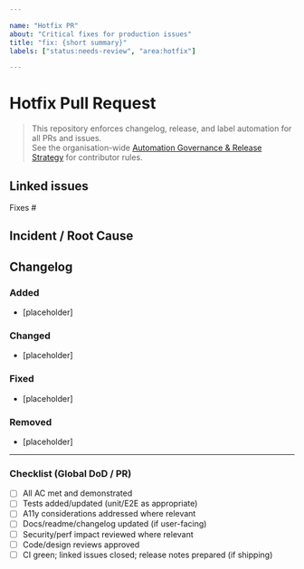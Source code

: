 ```yaml
---

name: "Hotfix PR"  
about: "Critical fixes for production issues"  
title: "fix: {short summary}"  
labels: ["status:needs-review", "area:hotfix"]  

---
```


# Hotfix Pull Request

> This repository enforces changelog, release, and label automation for all PRs and issues.  
> See the organisation-wide [Automation Governance & Release Strategy](https://github.com/lightspeedwp/.github/blob/main/AUTOMATION_GOVERNANCE.md) for contributor rules.

## Linked issues

<!--
List any related issues by number (e.g. fixes #456, incident ref #789).
-->

Fixes #

## Incident / Root Cause

<!--
Summarise the incident or bug and the root cause (add links if needed).
-->

## Changelog

<!--
Required for release automation.
Format: Keep a Changelog.
Categories: Added, Changed, Fixed, Removed.
User-facing notes only. Internal-only PRs (rare) may use the `skip-changelog` label.
Example:
### Fixed
- Checkout fails when shipping method changes on mobile. (Fixes #456)
-->

### Added

- [placeholder]

### Changed

- [placeholder]

### Fixed

- [placeholder]

### Removed

- [placeholder]

<!--
If no user-facing changelog entry is needed, apply the skip-changelog label to this PR.
-->

---


### Checklist (Global DoD / PR)

- [ ] All AC met and demonstrated
- [ ] Tests added/updated (unit/E2E as appropriate)
- [ ] A11y considerations addressed where relevant
- [ ] Docs/readme/changelog updated (if user-facing)
- [ ] Security/perf impact reviewed where relevant
- [ ] Code/design reviews approved
- [ ] CI green; linked issues closed; release notes prepared (if shipping)